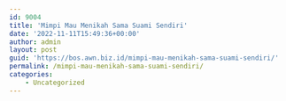 ```yaml
---
id: 9004
title: 'Mimpi Mau Menikah Sama Suami Sendiri'
date: '2022-11-11T15:49:36+00:00'
author: admin
layout: post
guid: 'https://bos.awn.biz.id/mimpi-mau-menikah-sama-suami-sendiri/'
permalink: /mimpi-mau-menikah-sama-suami-sendiri/
categories:
    - Uncategorized
---
```



